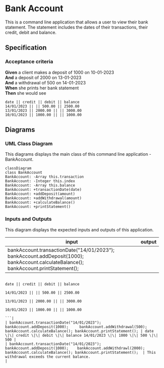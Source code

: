 # Bank Account

This is a command line application that allows a user to view their bank statement. The statement includes the dates of their transactions, their credit, debit and balance.

## Specification

### Acceptance criteria

**Given** a client makes a deposit of 1000 on 10-01-2023  
**And** a deposit of 2000 on 13-01-2023  
**And** a withdrawal of 500 on 14-01-2023  
**When** she prints her bank statement  
**Then** she would see

```
date || credit || debit || balance
14/01/2023 || || 500.00 || 2500.00
13/01/2023 || 2000.00 || || 3000.00
10/01/2023 || 1000.00 || || 1000.00
```

## Diagrams

### UML Class Diagram

This diagrams displays the main class of this command line application - BankAccount.

```mermaid
classDiagram
class BankAccount
BankAccount: -Array this.transaction
BankAccount: -Integer this.index
BankAccount: -Array this.balance
BankAccount: +transactionDate(date)
BankAccount: +addDeposit(amount)
BankAccount: +addWithdrawal(amount)
BankAccount: +calculateBalance()
BankAccount: +printStatement()
```


### Inputs and Outputs

This diagram displays the expected inputs and outputs of this application.

| input                                                                                                                                                                             | output                                                                          |
|-----------------------------------------------------------------------------------------------------------------------------------------------------------------------------------|---------------------------------------------------------------------------------|
| bankAccount.transactionDate("14/01/2023"); bankAccount.addDeposit(1000); bankAccount.calculateBalance(); bankAccount.printStatement();                                  | 

```

date || credit || debit || balance

14/01/2023 || || 500.00 || 2500.00

13/01/2023 || 2000.00 || || 3000.00

10/01/2023 || 1000.00 || || 1000.00

```|
| bankAccount.transactionDate("14/01/2023");    bankAccount.addDeposit(1000);     bankAccount.addWithdrawal(500);     bankAccount.calculateBalance(); bankAccount.printStatement(); | date \|\| credit \|\| debit \|\| balance 14/01/2023 \|\| 1000 \|\| 500 \|\| 500 |
| bankAccount.transactionDate("14/01/2023"); bankAccount.addDeposit(1000);    bankAccount.addWithdrawl(2000);        bankAccount.calculateBalance(); bankAccount.printStatement();  | This withdrawal exceeds the current balance.                                    |

